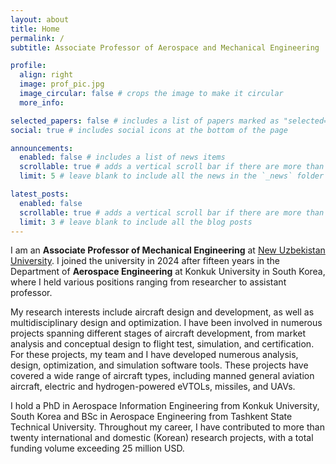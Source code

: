 ```yaml
---
layout: about
title: Home
permalink: /
subtitle: Associate Professor of Aerospace and Mechanical Engineering

profile:
  align: right
  image: prof_pic.jpg
  image_circular: false # crops the image to make it circular
  more_info:

selected_papers: false # includes a list of papers marked as "selected={true}"
social: true # includes social icons at the bottom of the page

announcements:
  enabled: false # includes a list of news items
  scrollable: true # adds a vertical scroll bar if there are more than 3 news items
  limit: 5 # leave blank to include all the news in the `_news` folder

latest_posts:
  enabled: false
  scrollable: true # adds a vertical scroll bar if there are more than 3 new posts items
  limit: 3 # leave blank to include all the blog posts
---
```


I am an **Associate Professor of Mechanical Engineering** at [New Uzbekistan University](https://newuu.uz/en/employee/category/faculty-members?department_id=24). I joined the university in 2024 after fifteen years in the Department of **Aerospace Engineering** at Konkuk University in South Korea, where I held various positions ranging from researcher to assistant professor.

My research interests include aircraft design and development, as well as multidisciplinary design and optimization. I have been involved in numerous projects spanning different stages of aircraft development, from market analysis and conceptual design to flight test, simulation, and certification. For these projects, my team and I have developed numerous analysis, design, optimization, and simulation software tools. These projects have covered a wide range of aircraft types, including manned general aviation aircraft, electric and hydrogen-powered eVTOLs, missiles, and UAVs.

I hold a PhD in Aerospace Information Engineering from Konkuk University, South Korea and BSc in Aerospace Engineering from Tashkent State Technical University. Throughout my career, I have contributed to more than twenty international and domestic (Korean) research projects, with a total funding volume exceeding 25 million USD.
